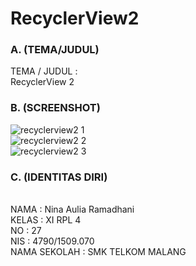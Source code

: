 # RecyclerView2

### A. (TEMA/JUDUL)

TEMA / JUDUL    :
<br>RecyclerView 2

### B. (SCREENSHOT)

![recyclerview2 1](https://cloud.githubusercontent.com/assets/22069261/22674902/128e888c-ed15-11e6-98cf-c02c729219ff.png)<br>
![recyclerview2 2](https://cloud.githubusercontent.com/assets/22069261/22674904/171aed96-ed15-11e6-9110-b060b09f50a0.png)<br>
![recyclerview2 3](https://cloud.githubusercontent.com/assets/22069261/22674908/19925b5e-ed15-11e6-93d7-4a42d4491ac4.png)<br>

### C. (IDENTITAS DIRI)

<br>NAMA         : Nina Aulia Ramadhani
<br>KELAS        : XI RPL 4
<br>NO                 : 27
<br>NIS                 : 4790/1509.070
<br>NAMA SEKOLAH : SMK TELKOM MALANG
